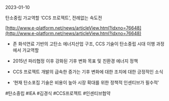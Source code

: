 2023-01-10

탄소중립 가교역할 ‘CCS 프로젝트’, 전례없는 속도전

[http://www.e-platform.net/news/articleView.html?idxno=76648](http://www.e-platform.net/news/articleView.html?idxno=76648)

- 존 화석연료 기반의 고탄소 에너지산업 구조, CCS 기술이 탄소중립 시대 이행 과정에서 가교역할

- 2015년 파리협정 이후 강화된 기후 변화 목표 및 친환경 에너지 정책

- CCS 프로젝트 개발의 급속한 증가는 기후 변화에 대한 조치에 대한 긍정적인 소식

- ‘현재 탄소포집 기술은 비용이 높아 시장 확대를 위한 정책적 인센티브가 필수적’

#탄소중립 #IEA #김경식 #CCS프로젝트 #인센티브협약